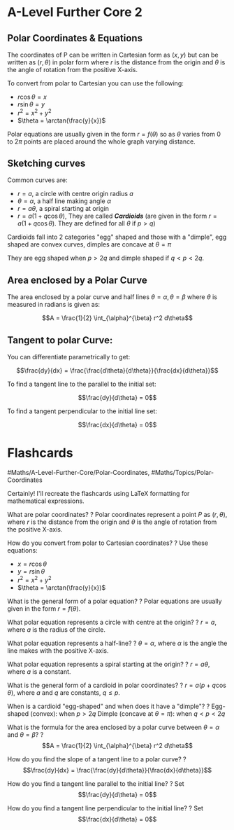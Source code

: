 # A-Level Further Core 2
## Polar Coordinates & Equations

The coordinates of P can be written in Cartesian form as $(x,y)$ but can be written as $(r,\theta)$ in polar form where $r$ is the distance from the origin and $\theta$ is the angle of rotation from the positive X-axis.

To convert from polar to Cartesian you can use the following:

- $r \cos\theta = x$
- $r \sin\theta = y$
- $r^2 = x^2 + y^2$
- $\theta = \arctan(\frac{y}{x})$



Polar equations are usually given in the form $r = f(\theta)$ so as $\theta$ varies from 0 to $2\pi$ points are placed around the whole graph varying distance.

## Sketching curves

Common curves are: 
- $r = a$, a circle with centre origin radius $a$ 
- $\theta = \alpha$, a half line making angle $\alpha$ 
- $r = a\theta$, a spiral starting at origin
- $r = a(1 + q \cos\theta)$, They are called ***Cardioids*** (are given in the form $r = a(1 + q \cos\theta)$. They are defined for all $\theta$ if $p > q$)

Cardioids fall into 2 categories "egg" shaped and those with a "dimple", egg shaped are convex curves, dimples are concave at $\theta = \pi$

They are egg shaped when $p > 2q$ and dimple shaped if $q < p < 2q$.


## Area enclosed by a Polar Curve

The area enclosed by a polar curve and half lines $\theta = \alpha, \theta = \beta$ where $\theta$ is measured in radians is given as:

$$A = \frac{1}{2} \int_{\alpha}^{\beta} r^2 d\theta$$

## Tangent to polar Curve:

You can differentiate parametrically to get:

$$\frac{dy}{dx} = \frac{\frac{d\theta}{d\theta}}{\frac{dx}{d\theta}}$$

To find a tangent line to the parallel to the initial set:

$$\frac{dy}{d\theta} = 0$$

To find a tangent perpendicular to the initial line set:

$$\frac{dx}{d\theta} = 0$$

# Flashcards
#Maths/A-Level-Further-Core/Polar-Coordinates,  #Maths/Topics/Polar-Coordinates

Certainly! I'll recreate the flashcards using LaTeX formatting for mathematical expressions.

What are polar coordinates?
?
Polar coordinates represent a point $P$ as $(r,\theta)$, where $r$ is the distance from the origin and $\theta$ is the angle of rotation from the positive X-axis. 

How do you convert from polar to Cartesian coordinates?
?
Use these equations:
- $x = r \cos \theta$
- $y = r \sin \theta$
- $r^2 = x^2 + y^2$
- $\theta = \arctan(\frac{y}{x})$ 

What is the general form of a polar equation?
?
Polar equations are usually given in the form $r = f(\theta)$. 

What polar equation represents a circle with centre at the origin?
?
$r = a$, where $a$ is the radius of the circle. 

What polar equation represents a half-line?
?
$\theta = \alpha$, where $\alpha$ is the angle the line makes with the positive X-axis. 

What polar equation represents a spiral starting at the origin?
?
$r = a\theta$, where $a$ is a constant. 

What is the general form of a cardioid in polar coordinates?
?
$r = a(p + q \cos \theta)$, where $a$ and $q$ are constants, $q \leq p$. 

When is a cardioid "egg-shaped" and when does it have a "dimple"?
?
Egg-shaped (convex): when $p > 2q$
Dimple (concave at $\theta = \pi$): when $q < p < 2q$ 

What is the formula for the area enclosed by a polar curve between $\theta = \alpha$ and $\theta = \beta$?
?
$$A = \frac{1}{2} \int_{\alpha}^{\beta} r^2 d\theta$$ 

How do you find the slope of a tangent line to a polar curve?
?
$$\frac{dy}{dx} = \frac{\frac{dy}{d\theta}}{\frac{dx}{d\theta}}$$ 

How do you find a tangent line parallel to the initial line?
?
Set $$\frac{dy}{d\theta} = 0$$ 

How do you find a tangent line perpendicular to the initial line?
?
Set $$\frac{dx}{d\theta} = 0$$ 